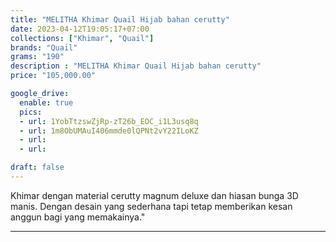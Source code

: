 ```yaml
---
title: "MELITHA Khimar Quail Hijab bahan cerutty"
date: 2023-04-12T19:05:17+07:00
collections: ["Khimar", "Quail"]
brands: "Quail"
grams: "190"
description : "MELITHA Khimar Quail Hijab bahan cerutty"
price: "105,000.00"

google_drive:
  enable: true
  pics:
  - url: 1YobTtzswZjRp-zT26b_EOC_i1L3usq8q
  - url: 1m8ObUMAuI406mmde0lQPNt2vY22ILoKZ
  - url: 
  - url: 

draft: false
---
```


Khimar dengan material cerutty magnum deluxe dan hiasan bunga 3D manis. Dengan desain yang sederhana tapi tetap memberikan kesan anggun bagi yang memakainya."

---------    
 
